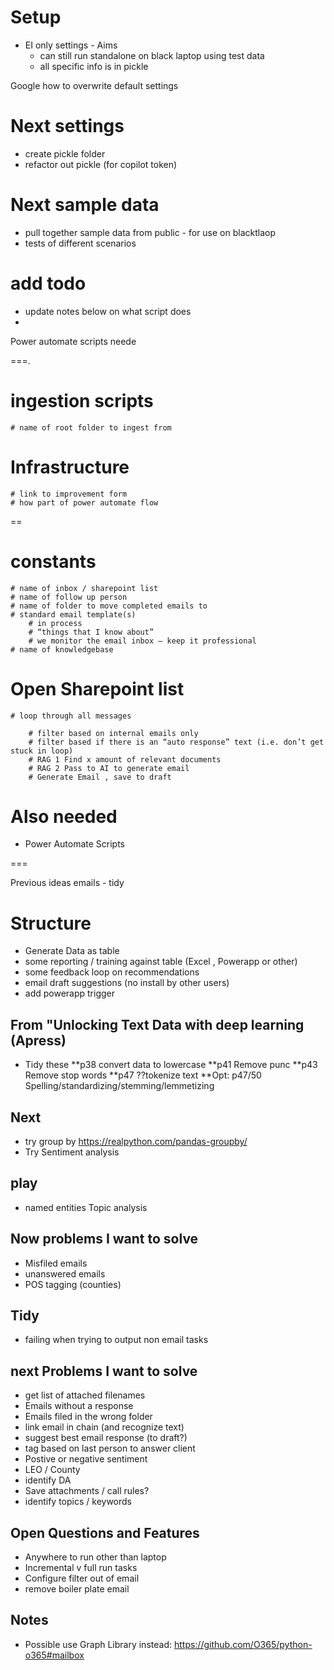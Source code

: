 # Setup 
* EI only settings - Aims
    * can still run standalone on black laptop using test data 
    * all specific info is in pickle

Google how to overwrite default settings

# Next settings
* create pickle folder
* refactor out pickle (for copilot token)

# Next sample data
* pull together sample data from public - for use on blacktlaop
* tests of different scenarios

# add todo
* update notes below on what script does
* 


Power automate scripts neede

===.

# ingestion scripts
	# name of root folder to ingest from
# Infrastructure
	# link to improvement form
	# how part of power automate flow
==

# constants
	# name of inbox / sharepoint list
	# name of follow up person
	# name of folder to move completed emails to
	# standard email template(s)
		# in process
		# “things that I know about”
		# we monitor the email inbox – keep it professional 
	# name of knowledgebase

# Open Sharepoint list

	# loop through all messages

		# filter based on internal emails only
		# filter based if there is an “auto response” text (i.e. don’t get stuck in loop)
		# RAG 1 Find x amount of relevant documents
		# RAG 2 Pass to AI to generate email
		# Generate Email , save to draft


# Also needed
*  Power Automate Scripts

===

Previous ideas emails - tidy 

# Structure

* Generate Data as table
* some reporting / training against table (Excel , Powerapp or other)
* some feedback loop on recommendations
* email draft suggestions (no install by other users)
* add powerapp trigger

## From "Unlocking Text Data with deep learning (Apress)

* Tidy these
**p38 convert data to lowercase
**p41 Remove punc
**p43 Remove stop words
**p47 ??tokenize text
**Opt: p47/50 Spelling/standardizing/stemming/lemmetizing


## Next
* try group by https://realpython.com/pandas-groupby/
* Try Sentiment analysis

## play

* named entities
Topic analysis

## Now problems I want to solve

* Misfiled emails
* unanswered emails
* POS tagging (counties)

## Tidy

* failing when trying to output non email tasks


## next Problems I want to solve
* get list of attached filenames
* Emails without a response
* Emails filed in the wrong folder
* link email in chain (and recognize text)
* suggest best email response (to draft?)
* tag based on last person to answer client
* Postive or negative sentiment
* LEO / County
* identify DA
* Save attachments / call rules?
* identify topics / keywords

## Open Questions and Features

* Anywhere to run other than laptop
* Incremental v full run tasks
* Configure filter out of email
* remove boiler plate email

## Notes

* Possible use Graph Library instead: https://github.com/O365/python-o365#mailbox


		